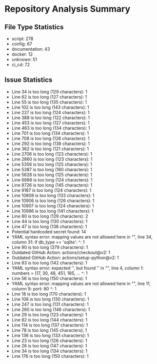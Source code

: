 # Repository Analysis Summary

## File Type Statistics

- script: 278
- config: 67
- documentation: 43
- docker: 12
- unknown: 51
- ci_cd: 72

## Issue Statistics

- Line 34 is too long (129 characters): 1
- Line 62 is too long (127 characters): 1
- Line 55 is too long (135 characters): 1
- Line 102 is too long (143 characters): 1
- Line 227 is too long (124 characters): 1
- Line 388 is too long (122 characters): 1
- Line 453 is too long (127 characters): 1
- Line 463 is too long (134 characters): 1
- Line 701 is too long (134 characters): 1
- Line 708 is too long (126 characters): 1
- Line 292 is too long (138 characters): 1
- Line 362 is too long (121 characters): 1
- Line 2706 is too long (123 characters): 1
- Line 2860 is too long (123 characters): 1
- Line 5356 is too long (125 characters): 1
- Line 5387 is too long (160 characters): 1
- Line 5628 is too long (125 characters): 1
- Line 6888 is too long (124 characters): 1
- Line 8726 is too long (145 characters): 1
- Line 9187 is too long (124 characters): 1
- Line 10808 is too long (133 characters): 1
- Line 10906 is too long (126 characters): 1
- Line 10907 is too long (124 characters): 1
- Line 10986 is too long (141 characters): 1
- Line 80 is too long (129 characters): 2
- Line 44 is too long (130 characters): 1
- Line 47 is too long (138 characters): 1
- Potential hardcoded secret found: 14
- YAML syntax error: mapping values are not allowed here
  in "<unicode string>", line 34, column 31:
            if db_type == 'sqlite':
                                  ^: 1
- Line 90 is too long (379 characters): 1
- Outdated GitHub Action: actions/checkout@v2: 1
- Outdated GitHub Action: actions/setup-python@v2: 1
- Line 83 is too long (142 characters): 1
- YAML syntax error: expected '<document start>', but found '<scalar>'
  in "<unicode string>", line 4, column 1:
    numbers = [17, 30, 48, 451, 185, ... 
    ^: 1
- Line 56 is too long (150 characters): 1
- YAML syntax error: mapping values are not allowed here
  in "<unicode string>", line 11, column 9:
        port: 80
            ^: 1
- Line 18 is too long (170 characters): 1
- Line 108 is too long (130 characters): 1
- Line 247 is too long (131 characters): 1
- Line 260 is too long (146 characters): 1
- Line 29 is too long (123 characters): 1
- Line 82 is too long (144 characters): 1
- Line 114 is too long (137 characters): 1
- Line 78 is too long (145 characters): 1
- Line 136 is too long (133 characters): 1
- Line 23 is too long (126 characters): 1
- Line 26 is too long (147 characters): 1
- Line 34 is too long (134 characters): 1
- Line 176 is too long (150 characters): 1


